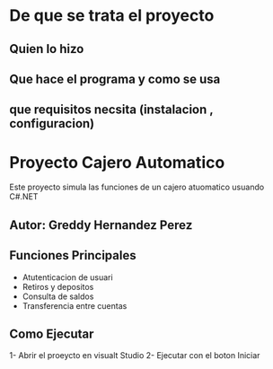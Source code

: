 # De que se trata el proyecto
## Quien  lo hizo
## Que hace el programa y como se usa
## que requisitos necsita (instalacion , configuracion)

# Proyecto Cajero Automatico

Este proyecto simula las funciones de un cajero atuomatico usuando C#.NET
 ## Autor: Greddy Hernandez Perez 
 ## Funciones Principales
 - Atutenticacion de usuari
 - Retiros y depositos
 - Consulta de saldos
 - Transferencia entre cuentas
 
## Como Ejecutar
1- Abrir el proeycto en visualt Studio
2- Ejecutar con el boton Iniciar


